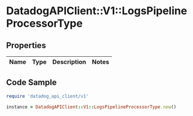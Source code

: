 # DatadogAPIClient::V1::LogsPipelineProcessorType

## Properties

| Name | Type | Description | Notes |
| ---- | ---- | ----------- | ----- |

## Code Sample

```ruby
require 'datadog_api_client/v1'

instance = DatadogAPIClient::V1::LogsPipelineProcessorType.new()
```

